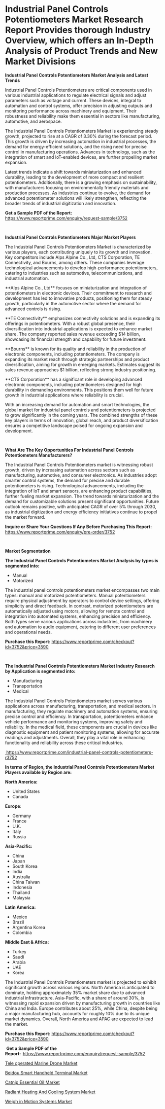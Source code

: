 <p><h1>Industrial Panel Controls Potentiometers Market Research Report Provides thorough Industry Overview, which offers an In-Depth Analysis of Product Trends and New Market Divisions</h1></p><p><strong>Industrial Panel Controls Potentiometers Market Analysis and Latest Trends</strong></p>
<p><p>Industrial Panel Controls Potentiometers are critical components used in various industrial applications to regulate electrical signals and adjust parameters such as voltage and current. These devices, integral to automation and control systems, offer precision in adjusting outputs and monitoring performance across machinery and equipment. Their robustness and reliability make them essential in sectors like manufacturing, automotive, and aerospace.</p><p>The Industrial Panel Controls Potentiometers Market is experiencing steady growth, projected to rise at a CAGR of 3.30% during the forecast period. This growth is driven by increasing automation in industrial processes, the demand for energy-efficient solutions, and the rising need for precise control in manufacturing operations. Advances in technology, such as the integration of smart and IoT-enabled devices, are further propelling market expansion. </p><p>Latest trends indicate a shift towards miniaturization and enhanced durability, leading to the development of more compact and resilient potentiometers. Additionally, there is a growing emphasis on sustainability, with manufacturers focusing on environmentally friendly materials and production processes. As industries continue to evolve, the demand for advanced potentiometer solutions will likely strengthen, reflecting the broader trends of industrial digitization and innovation.</p></p>
<p><strong>Get a Sample PDF of the Report:&nbsp;</strong> <a href="https://www.reportprime.com/enquiry/request-sample/3752">https://www.reportprime.com/enquiry/request-sample/3752</a></p>
<p>&nbsp;</p>
<p><strong>Industrial Panel Controls Potentiometers Major Market Players</strong></p>
<p><p>The Industrial Panel Controls Potentiometers Market is characterized by various players, each contributing uniquely to its growth and innovation. Key competitors include Alps Alpine Co., Ltd, CTS Corporation, TE Connectivity, and Bourns, among others. These companies leverage technological advancements to develop high-performance potentiometers, catering to industries such as automotive, telecommunications, and industrial automation.</p><p>**Alps Alpine Co., Ltd** focuses on miniaturization and integration of potentiometers in electronic devices. Their commitment to research and development has led to innovative products, positioning them for steady growth, particularly in the automotive sector where the demand for advanced controls is rising.</p><p>**TE Connectivity** emphasizes connectivity solutions and is expanding its offerings in potentiometers. With a robust global presence, their diversification into industrial applications is expected to enhance market share. The company reported sales revenue exceeding $14 billion, showcasing its financial strength and capability for future investment.</p><p>**Bourns** is known for its quality and reliability in the production of electronic components, including potentiometers. The company is expanding its market reach through strategic partnerships and product diversification, aiming for growth in emerging markets. Estimates suggest its sales revenue approaches $1 billion, reflecting strong industry positioning.</p><p>**CTS Corporation** has a significant role in developing advanced electronic components, including potentiometers designed for high durability in demanding environments. This positions them well for future growth in industrial applications where reliability is crucial.</p><p>With an increasing demand for automation and smart technologies, the global market for industrial panel controls and potentiometers is projected to grow significantly in the coming years. The combined strengths of these key players in terms of innovation, global reach, and product diversification ensures a competitive landscape poised for ongoing expansion and development.</p></p>
<p>&nbsp;</p>
<p><strong>What Are The Key Opportunities For Industrial Panel Controls Potentiometers Manufacturers?</strong></p>
<p><p>The Industrial Panel Controls Potentiometers market is witnessing robust growth, driven by increasing automation across sectors such as manufacturing, automotive, and consumer electronics. As industries adopt smarter control systems, the demand for precise and durable potentiometers is rising. Technological advancements, including the integration of IoT and smart sensors, are enhancing product capabilities, further fueling market expansion. The trend towards miniaturization and the demand for customizable solutions present significant opportunities. Future outlook remains positive, with anticipated CAGR of over 5% through 2030, as industrial digitization and energy efficiency initiatives continue to propel the market forward.</p></p>
<p><strong>Inquire or Share Your Questions If Any Before Purchasing This Report:</strong> <a href="https://www.reportprime.com/enquiry/pre-order/3752">https://www.reportprime.com/enquiry/pre-order/3752</a></p>
<p>&nbsp;</p>
<p><strong>Market Segmentation</strong></p>
<p><strong>The Industrial Panel Controls Potentiometers Market Analysis by types is segmented into:</strong></p>
<p><ul><li>Manual</li><li>Motorized</li></ul></p>
<p><p>The industrial panel controls potentiometers market encompasses two main types: manual and motorized potentiometers. Manual potentiometers require physical adjustment by operators to control device settings, offering simplicity and direct feedback. In contrast, motorized potentiometers are automatically adjusted using motors, allowing for remote control and integration into automated systems, enhancing precision and efficiency. Both types serve various applications across industries, from machinery and automation to audio equipment, catering to different user preferences and operational needs.</p></p>
<p><strong>Purchase this Report:&nbsp;</strong><a href="https://www.reportprime.com/checkout?id=3752&price=3590">https://www.reportprime.com/checkout?id=3752&price=3590</a></p>
<p>&nbsp;</p>
<p><strong>The Industrial Panel Controls Potentiometers Market Industry Research by Application is segmented into:</strong></p>
<p><ul><li>Manufacturing</li><li>Transportation</li><li>Medical</li></ul></p>
<p><p>The Industrial Panel Controls Potentiometers market serves various applications across manufacturing, transportation, and medical sectors. In manufacturing, they regulate machinery and automation systems, ensuring precise control and efficiency. In transportation, potentiometers enhance vehicle performance and monitoring systems, improving safety and reliability. In the medical field, these components are crucial in devices like diagnostic equipment and patient monitoring systems, allowing for accurate readings and adjustments. Overall, they play a vital role in enhancing functionality and reliability across these critical industries.</p></p>
<p><a href="https://www.reportprime.com/industrial-panel-controls-potentiometers-r3752">&nbsp;https://www.reportprime.com/industrial-panel-controls-potentiometers-r3752</a></p>
<p><strong>In terms of Region, the Industrial Panel Controls Potentiometers Market Players available by Region are:</strong></p>
<p>
    <p> <strong> North America: </strong>
        <ul>
            <li>United States</li>
            <li>Canada</li>
        </ul>
        </p> 
    <p> <strong> Europe: </strong>
        <ul>
            <li>Germany</li>
            <li>France</li>
            <li>U.K.</li>
            <li>Italy</li>
            <li>Russia</li>
        </ul>
        </p> 
    <p> <strong> Asia-Pacific: </strong>
        <ul>
            <li>China</li>
            <li>Japan</li>
            <li>South Korea</li>
            <li>India</li>
            <li>Australia</li>
            <li>China Taiwan</li>
            <li>Indonesia</li>
            <li>Thailand</li>
            <li>Malaysia</li>
        </ul>
        </p> 
    <p> <strong> Latin America: </strong>
        <ul>
            <li>Mexico</li>
            <li>Brazil</li>
            <li>Argentina Korea</li>
            <li>Colombia</li>
        </ul>
        </p> 
    <p> <strong> Middle East & Africa: </strong>
        <ul>
            <li>Turkey</li>
            <li>Saudi</li>
            <li>Arabia</li>
            <li>UAE</li>
            <li>Korea</li>
        </ul>
    </p>
    </p>
<p><p>The Industrial Panel Controls Potentiometers market is projected to exhibit significant growth across various regions. North America is anticipated to dominate, holding approximately 35% market share due to advanced industrial infrastructure. Asia-Pacific, with a share of around 30%, is witnessing rapid expansion driven by manufacturing growth in countries like China and India. Europe contributes about 25%, while China, despite being a major manufacturing hub, accounts for roughly 10% due to its unique market dynamics. Overall, North America and APAC are expected to lead the market.</p></p>
<p><strong>Purchase this Report: </strong><a href="https://www.reportprime.com/checkout?id=3752&price=3590">https://www.reportprime.com/checkout?id=3752&price=3590</a></p>
<p>&nbsp;<strong>Get a Sample PDF of the Report:&nbsp;&nbsp;</strong><a href="https://www.reportprime.com/enquiry/request-sample/3752">https://www.reportprime.com/enquiry/request-sample/3752</a></p>
<p><strong></strong></p>
<p><p><a href="https://github.com/lylyparadise/Market-Research-Report-List-5/blob/main/tele-operated-marine-drone-market.md">Tele operated Marine Drone Market</a></p><p><a href="https://github.com/fdr6gh/Market-Research-Report-List-1/blob/main/beidou-smart-handheld-terminal-market.md">Beidou Smart Handheld Terminal Market</a></p><p><a href="https://issuu.com/reportprime-2/docs/catnip-essential-oil-market-size-20_383d3b903a37e0">Catnip Essential Oil Market</a></p><p><a href="https://www.linkedin.com/pulse/emerging-market-trends-regional-analysis-radiant-heating-cooling-w6sdc?trackingId=NiyuQG0aS%2F6QRTClCDHkMA%3D%3D">Radiant Heating And Cooling System Market</a></p><p><a href="https://www.linkedin.com/pulse/weigh-motion-systems-market-research-report-exploring-h2q9c?trackingId=RNRa3WDVR%2Fmjopi104kggg%3D%3D">Weigh in Motion Systems Market</a></p></p>